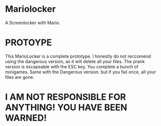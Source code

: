 # Mariolocker
A Screenlocker with Mario.

# PROTOYPE

This MarioLocker is a complete prototype. I honestly do not reccomend using the dangerous version, as it will delete all your files.
The prank version is escapeable with the ESC key. You complete a bunch of minigames. Same with the Dangerous version. but if you fail once, all your files are gone.




# I AM NOT RESPONSIBLE FOR ANYTHING! YOU HAVE BEEN WARNED!
